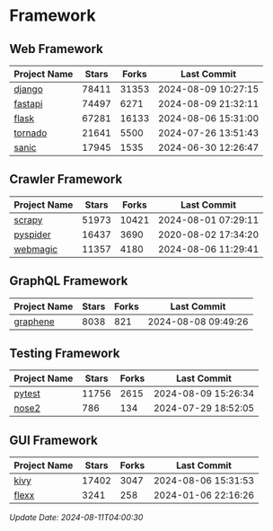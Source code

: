 # Framework

## Web Framework
| Project Name | Stars | Forks | Last Commit |
| ------------ | ----- | ----- | ----------- |
| [django](https://github.com/django/django) | 78411 | 31353 | 2024-08-09 10:27:15 |
| [fastapi](https://github.com/fastapi/fastapi) | 74497 | 6271 | 2024-08-09 21:32:11 |
| [flask](https://github.com/pallets/flask) | 67281 | 16133 | 2024-08-06 15:31:00 |
| [tornado](https://github.com/tornadoweb/tornado) | 21641 | 5500 | 2024-07-26 13:51:43 |
| [sanic](https://github.com/sanic-org/sanic) | 17945 | 1535 | 2024-06-30 12:26:47 |

## Crawler Framework
| Project Name | Stars | Forks | Last Commit |
| ------------ | ----- | ----- | ----------- |
| [scrapy](https://github.com/scrapy/scrapy) | 51973 | 10421 | 2024-08-01 07:29:11 |
| [pyspider](https://github.com/binux/pyspider) | 16437 | 3690 | 2020-08-02 17:34:20 |
| [webmagic](https://github.com/code4craft/webmagic) | 11357 | 4180 | 2024-08-06 11:29:41 |

## GraphQL Framework
| Project Name | Stars | Forks | Last Commit |
| ------------ | ----- | ----- | ----------- |
| [graphene](https://github.com/graphql-python/graphene) | 8038 | 821 | 2024-08-08 09:49:26 |

## Testing Framework
| Project Name | Stars | Forks | Last Commit |
| ------------ | ----- | ----- | ----------- |
| [pytest](https://github.com/pytest-dev/pytest) | 11756 | 2615 | 2024-08-09 15:26:34 |
| [nose2](https://github.com/nose-devs/nose2) | 786 | 134 | 2024-07-29 18:52:05 |

## GUI Framework
| Project Name | Stars | Forks | Last Commit |
| ------------ | ----- | ----- | ----------- |
| [kivy](https://github.com/kivy/kivy) | 17402 | 3047 | 2024-08-06 15:31:53 |
| [flexx](https://github.com/flexxui/flexx) | 3241 | 258 | 2024-01-06 22:16:26 |

*Update Date: 2024-08-11T04:00:30*